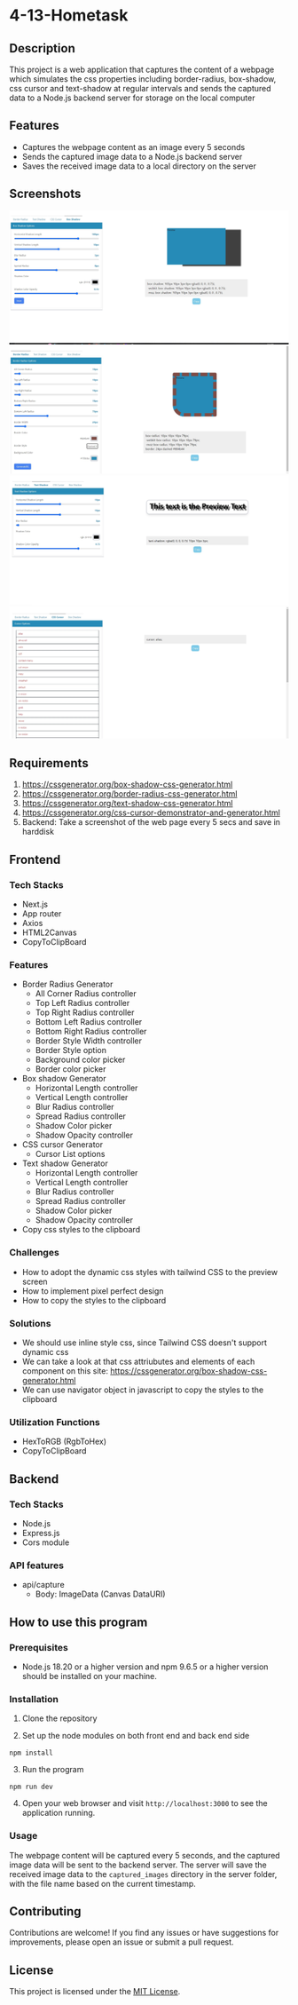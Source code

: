 # 4-13-Hometask

## Description

This project is a web application that captures the content of a webpage which simulates the css properties including border-radius, box-shadow, css cursor and text-shadow at regular intervals and sends the captured data to a Node.js backend server for storage on the local computer

## Features

- Captures the webpage content as an image every 5 seconds
- Sends the captured image data to a Node.js backend server
- Saves the received image data to a local directory on the server

## Screenshots
![Border Radius Generator](/screenshots/Annotation%202024-04-14%20031433.jpg "Border Radius Generator")
![Box Shadow Generator](/screenshots/Annotation%202024-04-14%20031549.jpg "Box Shadow Generator")
![Text Shadow Generator](/screenshots/Annotation%202024-04-14%20031559.jpg "Text Shadow Generator")
![CSS Cursor Generator](/screenshots/Annotation%202024-04-14%20034131.jpg "CSS Cursor Generator")

## Requirements

1. https://cssgenerator.org/box-shadow-css-generator.html
2. https://cssgenerator.org/border-radius-css-generator.html
3. https://cssgenerator.org/text-shadow-css-generator.html
4. https://cssgenerator.org/css-cursor-demonstrator-and-generator.html
5. Backend: Take a screenshot of the web page every 5 secs and save in harddisk

## Frontend

### Tech Stacks

- Next.js
- App router
- Axios
- HTML2Canvas
- CopyToClipBoard

### Features

- Border Radius Generator
  - All Corner Radius controller
  - Top Left Radius controller
  - Top Right Radius controller
  - Bottom Left Radius controller
  - Bottom Right Radius controller
  - Border Style Width controller
  - Border Style option
  - Background color picker
  - Border color picker
- Box shadow Generator
  - Horizontal Length controller
  - Vertical Length controller
  - Blur Radius controller
  - Spread Radius controller
  - Shadow Color picker
  - Shadow Opacity controller
- CSS cursor Generator
  - Cursor List options
- Text shadow Generator
  - Horizontal Length controller
  - Vertical Length controller
  - Blur Radius controller
  - Spread Radius controller
  - Shadow Color picker
  - Shadow Opacity controller
- Copy css styles to the clipboard

### Challenges

- How to adopt the dynamic css styles with tailwind CSS to the preview screen
- How to implement pixel perfect design
- How to copy the styles to the clipboard

### Solutions

- We should use inline style css, since Tailwind CSS doesn't support dynamic css
- We can take a look at that css attriubutes and elements of each component on this site: https://cssgenerator.org/box-shadow-css-generator.html
- We can use navigator object in javascript to copy the styles to the clipboard

### Utilization Functions

- HexToRGB (RgbToHex)
- CopyToClipBoard

## Backend
### Tech Stacks
- Node.js
- Express.js
- Cors module

### API features
- api/capture
	- Body: ImageData (Canvas DataURI)

## How to use this program

### Prerequisites
- Node.js 18.20 or a higher version and npm 9.6.5 or a higher version should be installed on your machine.

### Installation

1. Clone the repository

2. Set up the node modules on both front end and back end side

```shell
npm install
```

3. Run the program

```shell
npm run dev
```

4. Open your web browser and visit `http://localhost:3000` to see the application running.

### Usage

The webpage content will be captured every 5 seconds, and the captured image data will be sent to the backend server. The server will save the received image data to the `captured_images` directory in the server folder, with the file name based on the current timestamp.

## Contributing

Contributions are welcome! If you find any issues or have suggestions for improvements, please open an issue or submit a pull request.

## License

This project is licensed under the [MIT License](LICENSE).






